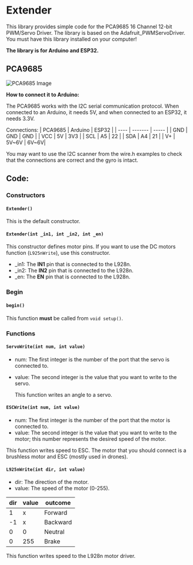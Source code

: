 # Extender

This library provides simple code for the PCA9685 16 Channel 12-bit PWM/Servo Driver. The library is based on the Adafruit_PWMServoDriver. You must have this library installed on your computer!

**The library is for Arduino and ESP32.**

## PCA9685

![PCA9685 Image](https://ae01.alicdn.com/kf/S64b630d8040d4b5b90f90b4e7a843e6cX.jpg)

**How to connect it to Arduino:**

The PCA9685 works with the I2C serial communication protocol. When connected to an Arduino, it needs 5V, and when connected to an ESP32, it needs 3.3V.

Connections:
| PCA9685 | Arduino | ESP32 |
| ---- | ------- | ----- |
| GND  | GND     | GND   |
| VCC  | 5V      | 3V3   |
| SCL  | A5      | 22    |
| SDA  | A4      | 21    |
| V+   | 5V~6V  | 6V~6V|

You may want to use the I2C scanner from the wire.h examples to check that the connections are correct and the gyro is intact.

## Code:

### Constructors

#### **`Extender()`**

This is the default constructor.

#### **`Extender(int _in1, int _in2, int _en)`**

This constructor defines motor pins. If you want to use the DC motors function (`L925nWrite`), use this constructor.
- _in1: The **IN1** pin that is connected to the L928n.
- _in2: The **IN2** pin that is connected to the L928n.
- _en: The **EN** pin that is connected to the L928n.

### Begin

#### **`begin()`**

This function **must** be called from `void setup()`.

### Functions

#### **`ServoWrite(int num, int value)`**

- num: The first integer is the number of the port that the servo is connected to.
- value: The second integer is the value that you want to write to the servo.

  This function writes an angle to a servo.
  

#### **`ESCWrite(int num, int value)`**

- num: The first integer is the number of the port that the motor is connected to.
- value: The second integer is the value that you want to write to the motor; this number represents the desired speed of the motor.

This function writes speed to ESC. The motor that you should connect is a brushless motor and ESC (mostly used in drones).


#### **`L925nWrite(int dir, int value)`**

- dir: The direction of the motor.
- value: The speed of the motor (0-255).

| dir | value | outcome  |
| --- | ----- | -------- |
| 1   | x     | Forward  |
| -1  | x     | Backward |
| 0   | 0     | Neutral  |
| 0   | 255   | Brake    |

This function writes speed to the L928n motor driver.
